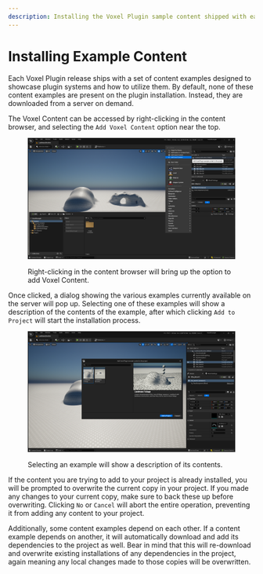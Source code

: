 ```yaml
---
description: Installing the Voxel Plugin sample content shipped with each release.
---
```


# Installing Example Content

Each Voxel Plugin release ships with a set of content examples designed to showcase plugin systems and how to utilize them. By default, none of these content examples are present on the plugin installation. Instead, they are downloaded from a server on demand.

&#x20;The Voxel Content can be accessed by right-clicking in the content browser, and selecting the `Add Voxel Content` option near the top.

<figure><img src="../.gitbook/assets/image (18) (1) (1).png" alt=""><figcaption><p>Right-clicking in the content browser will bring up the option to add Voxel Content.</p></figcaption></figure>

Once clicked, a dialog showing the various examples currently available on the server will pop up. Selecting one of these examples will show a description of the contents of the example, after which clicking `Add to Project` will start the installation process.&#x20;

<figure><img src="../.gitbook/assets/image (5) (1) (1).png" alt=""><figcaption><p>Selecting an example will show a description of its contents.</p></figcaption></figure>

If the content you are trying to add to your project is already installed, you will be prompted to overwrite the current copy in your project. If you made any changes to your current copy, make sure to back these up before overwriting. Clicking `No` or `Cancel` will abort the entire operation, preventing it from adding any content to your project.

Additionally, some content examples depend on each other. If a content example depends on another, it will automatically download and add its dependencies to the project as well. Bear in mind that this will re-download and overwrite existing installations of any dependencies in the project, again meaning any local changes made to those copies will be overwritten.
